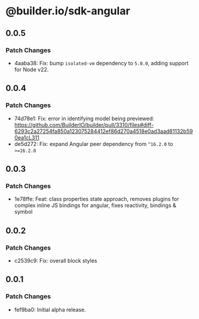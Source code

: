 # @builder.io/sdk-angular

## 0.0.5

### Patch Changes

- 4aaba38: Fix: bump `isolated-vm` dependency to `5.0.0`, adding support for Node v22.

## 0.0.4

### Patch Changes

- 74d78e1: Fix: error in identifying model being previewed: https://github.com/BuilderIO/builder/pull/3310/files#diff-6293c2a27254fa850a123075284412ef86d270a4518e0ad3aad81132b590ea1cL311
- de5d272: Fix: expand Angular peer dependency from `^16.2.0` to `>=16.2.0`

## 0.0.3

### Patch Changes

- 1e78ffe: Feat: class properties state approach, removes plugins for complex inline JS bindings for angular, fixes reactivity, bindings & symbol

## 0.0.2

### Patch Changes

- c2539c9: Fix: overall block styles

## 0.0.1

### Patch Changes

- fef9ba0: Initial alpha release.
